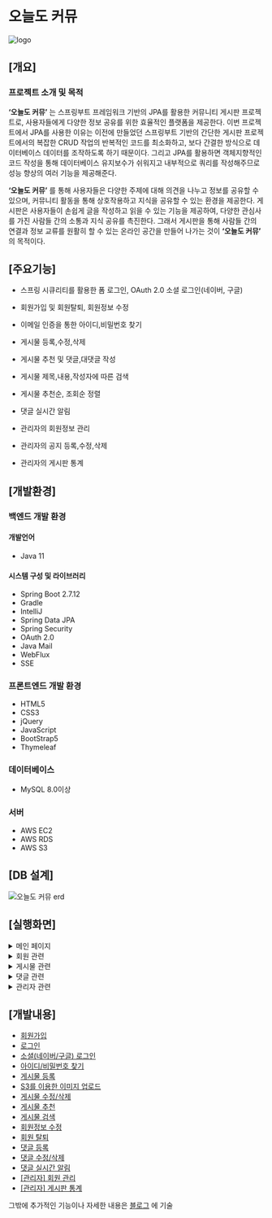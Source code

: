 # 오늘도 커뮤
![logo](https://github.com/jsungl/spring-community/assets/79460509/1691744b-58be-4e18-9590-5984eeb765ef)

## [개요]

### 프로젝트 소개 및 목적
**‘오늘도 커뮤’** 는 스프링부트 프레임워크 기반의 JPA를 활용한 커뮤니티 게시판 프로젝트로, 사용자들에게 다양한 정보 공유를 위한 효율적인 플랫폼을 제공한다. 이번 프로젝트에서 JPA를 사용한 이유는 이전에 만들었던 스프링부트 기반의 간단한 게시판 프로젝트에서의 복잡한 CRUD 작업의 반복적인 코드를 최소화하고, 보다 간결한 방식으로 데이터베이스 데이터를 조작하도록 하기 때문이다. 그리고 JPA를 활용하면 객체지향적인 코드 작성을 통해 데이터베이스 유지보수가 쉬워지고 내부적으로 쿼리를 작성해주므로 성능 향상의 여러 기능을 제공해준다.

**‘오늘도 커뮤’** 를 통해 사용자들은 다양한 주제에 대해 의견을 나누고 정보를 공유할 수 있으며, 커뮤니티 활동을 통해 상호작용하고 지식을 공유할 수 있는 환경을 제공한다. 게시판은 사용자들이 손쉽게 글을 작성하고 읽을 수 있는 기능을 제공하여, 다양한 관심사를 가진 사람들 간의 소통과 지식 공유를 촉진한다. 그래서 게시판을 통해 사람들 간의 연결과 정보 교류를 원활히 할 수 있는 온라인 공간을 만들어 나가는 것이 **‘오늘도 커뮤’** 의 목적이다.

## [주요기능]
- 스프링 시큐리티를 활용한 폼 로그인, OAuth 2.0 소셜 로그인(네이버, 구글)

- 회원가입 및 회원탈퇴, 회원정보 수정

- 이메일 인증을 통한 아이디,비밀번호 찾기

- 게시물 등록,수정,삭제

- 게시물 추천 및 댓글,대댓글 작성

- 게시물 제목,내용,작성자에 따른 검색

- 게시물 추천순, 조회순 정렬

- 댓글 실시간 알림

- 관리자의 회원정보 관리

- 관리자의 공지 등록,수정,삭제

- 관리자의 게시판 통계

## [개발환경]
### 백엔드 개발 환경
#### 개발언어
- Java 11
#### 시스템 구성 및 라이브러리
- Spring Boot 2.7.12
- Gradle
- IntelliJ
- Spring Data JPA
- Spring Security
- OAuth 2.0
- Java Mail
- WebFlux
- SSE

### 프론트엔드 개발 환경
- HTML5
- CSS3
- jQuery
- JavaScript
- BootStrap5
- Thymeleaf

### 데이터베이스
- MySQL 8.0이상

### 서버
- AWS EC2
- AWS RDS
- AWS S3

## [DB 설계]
![오늘도 커뮤 erd](https://github.com/jsungl/spring-community/assets/79460509/99f28b8c-da73-4e95-bad2-dfae306f7f5e)

## [실행화면]
<details>
<summary>메인 페이지</summary>

#### 홈
<img width="960" alt="메인 페이지" src="https://github.com/jsungl/spring-community/assets/79460509/48625c3d-a2b9-4efb-ab15-f5b3103cf49e">

#### 로그인
<img width="960" alt="로그인 페이지" src="https://github.com/jsungl/spring-community/assets/79460509/74baf5a6-5bd2-4d63-88ee-b8803529fff0">

#### 회원가입
<img width="960" alt="회원가입 페이지" src="https://github.com/jsungl/spring-community/assets/79460509/59a76825-443c-4df2-b78d-7cd7703a2ff3">

</details>
<details>
<summary>회원 관련</summary>

#### 회원 정보
<img width="960" alt="회원정보" src="https://github.com/jsungl/spring-community/assets/79460509/da923299-ad7c-47da-9ada-adb1c02a7887">

#### 내 게시물
<img width="960" alt="내 게시물" src="https://github.com/jsungl/spring-community/assets/79460509/076c131e-c54d-467a-9538-e3fd85d9795b">

#### 내 댓글
<img width="960" alt="내 댓글" src="https://github.com/jsungl/spring-community/assets/79460509/f669aa6b-59a6-4dd3-8f47-986fc6c86cef">

#### 아이디 찾기
<img width="960" alt="아이디 찾기" src="https://github.com/jsungl/spring-community/assets/79460509/589f140f-6c4f-4cff-999a-493d441f3684">

#### 비밀번호 찾기
<img width="960" alt="비밀번호 찾기" src="https://github.com/jsungl/spring-community/assets/79460509/593ef0c8-5a30-4dec-bbdb-a11c3b4ed4b1">

#### 실시간 알림
<img width="960" alt="알림" src="https://github.com/jsungl/spring-community/assets/79460509/e7e1303c-6aa0-47fd-94a9-3b19bc44b2ce">
<img width="960" alt="알림2" src="https://github.com/jsungl/spring-community/assets/79460509/e907fa55-f58a-412c-a85c-0372307d150d">


</details>
<details>
<summary>게시물 관련</summary>

#### 게시물 검색
<img width="960" alt="게시물 검색" src="https://github.com/jsungl/spring-community/assets/79460509/4d7f22e2-4326-4538-b480-1e61a679ed8e">

#### 게시물 상세
<img width="960" alt="게시물 상세" src="https://github.com/jsungl/spring-community/assets/79460509/7d8e908d-7641-404a-a122-3b1f060fc21c">

#### 게시물 등록
<img width="960" alt="게시물 등록" src="https://github.com/jsungl/spring-community/assets/79460509/580e8b64-5cea-4c83-97f7-7506848274e9">

#### 게시물 수정
<img width="960" alt="게시물 수정" src="https://github.com/jsungl/spring-community/assets/79460509/87a72fc8-0769-4116-a646-d4fc10a76ba7">


</details>
<details>
<summary>댓글 관련</summary>

#### 댓글 등록
<img width="960" alt="댓글 등록" src="https://github.com/jsungl/spring-community/assets/79460509/53cb5a02-4ce6-4517-89a9-96b51962e2eb">
<img width="960" alt="댓글 등록2" src="https://github.com/jsungl/spring-community/assets/79460509/118be10a-f466-4f88-b292-3f820aa456fd">

#### 댓글 수정/삭제
<img width="960" alt="댓글 수정" src="https://github.com/jsungl/spring-community/assets/79460509/c9d74d4d-52bf-4deb-9d78-d7dbfea8bc65">


</details>
<details>
<summary>관리자 관련</summary>

#### 회원 목록
<img width="960" alt="회원 목록" src="https://github.com/jsungl/spring-community/assets/79460509/023ad742-e8c2-4624-b203-5b1d13d705e5">

#### 게시판 통계
![게시판 통계](https://github.com/jsungl/spring-community/assets/79460509/39bf6c8c-f4d8-40a9-8f21-a8728f4a0dca)


</details>

## [개발내용]
- [회원가입](https://morefromjs.notion.site/74344fedaef64eb58d630a0cacae623f)
- [로그인](https://morefromjs.notion.site/Spring-Security-Form-Login-5f80c85bd955419eb8139807eb4f79b9)
- [소셜(네이버/구글) 로그인](https://morefromjs.notion.site/Spring-Security-Spring-Security-OAuth2-SSR-97c89219c2dc421a8a06e6d8cae4581a)
- [아이디/비밀번호 찾기](https://morefromjs.notion.site/888d1232c5ed442a83e0bc5bc5b423d9)
- [게시물 등록](https://morefromjs.notion.site/6ad3e8a1783245269a9611ede26bac8a)
- [S3를 이용한 이미지 업로드](https://morefromjs.notion.site/AWS-S3-3ca156b35b584b82b8e038e74312796c)
- [게시물 수정/삭제](https://morefromjs.notion.site/3029afbf72664caf83e283baa72bfb51)
- [게시물 추천](https://morefromjs.notion.site/3e6a9eba454949b2abc50d074646279e)
- [게시물 검색](https://morefromjs.notion.site/64e06670c1564cc98c91518b0a5a8c26)
- [회원정보 수정](https://morefromjs.notion.site/c41bfe21248946d79561eccc8404194f)
- [회원 탈퇴](https://morefromjs.notion.site/ed59f6a596e54cdeba5dd2c78e4d611d)
- [댓글 등록](https://morefromjs.notion.site/d41c5f75d97348be8ff2dd0e3178d180)
- [댓글 수정/삭제](https://morefromjs.notion.site/37f56aeac4074a8cb1f8e1944c9b8267)
- [댓글 실시간 알림](https://morefromjs.notion.site/727b0d62bdbf4834a8c672c6d91fee05)
- [[관리자] 회원 관리](https://morefromjs.notion.site/4ed3c671413e4493b10a904da14dfac9)
- [[관리자] 게시판 통계](https://morefromjs.notion.site/16e81f4928d44b2cb59aff4db0a69af5)

그밖에 추가적인 기능이나 자세한 내용은 [블로그](https://morefromjs.notion.site/JPA-SpringBoot-733786ef555e42fabcccd349d89cc6f3)
에 기술

